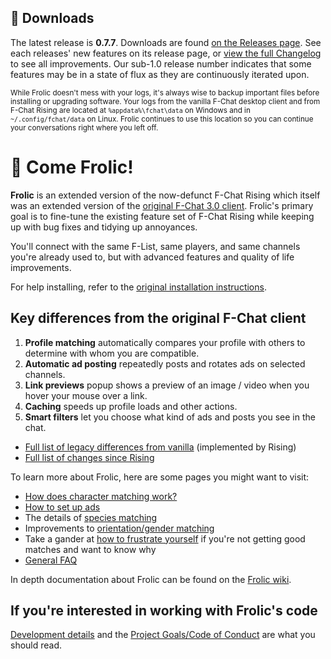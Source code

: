 ## 💾 Downloads
The latest release is **0.7.7**. Downloads are found [on the Releases page](https://github.com/Frolic-chat/Frolic/releases). See each releases' new features on its release page, or [view the full Changelog](https://frolic-chat.github.io/wiki/development/CHANGELOG.html) to see all improvements. Our sub-1.0 release number indicates that some features may be in a state of flux as they are continuously iterated upon.

<small>While Frolic doesn't mess with your logs, it's always wise to backup important files before installing or upgrading software. Your logs from the vanilla F-Chat desktop client and from F-Chat Rising are located at `%appdata%\fchat\data` on Windows and in `~/.config/fchat/data` on Linux. Frolic continues to use this location so you can continue your conversations right where you left off.</small>


# 🌺 Come Frolic!
**Frolic** is an extended version of the now-defunct F-Chat Rising which itself was an extended version of the [original F-Chat 3.0 client](https://wiki.f-list.net/F-Chat_3.0). Frolic's primary goal is to fine-tune the existing feature set of F-Chat Rising while keeping up with bug fixes and tidying up annoyances.

You'll connect with the same F-List, same players, and same channels you're already used to, but with advanced features and quality of life improvements.

For help installing, refer to the [original installation instructions](https://wiki.f-list.net/F-Chat_3.0/Installation).

## Key differences from the original F-Chat client

1. **Profile matching** automatically compares your profile with others to determine with whom you are compatible.
1. **Automatic ad posting** repeatedly posts and rotates ads on selected channels.
1. **Link previews** popup shows a preview of an image / video when you hover your mouse over a link.
1. **Caching** speeds up profile loads and other actions.
1. **Smart filters** let you choose what kind of ads and posts you see in the chat.
* [Full list of legacy differences from vanilla](https://frolic-chat.github.io/wiki/features/features-legacy.html) (implemented by Rising)
* [Full list of changes since Rising](https://frolic-chat.github.io/wiki/development/CHANGELOG.html)

To learn more about Frolic, here are some pages you might want to visit:
* [How does character matching work?](https://frolic-chat.github.io/wiki/features/how-to-match.html)
* [How to set up ads](https://frolic-chat.github.io/wiki/features/how-to-ads.html)
* The details of [species matching](https://frolic-chat.github.io/wiki/features/species-matching.html)
* Improvements to [orientation/gender matching](https://frolic-chat.github.io/wiki/features/orientation.html)
* Take a gander at [how to frustrate yourself](https://frolic-chat.github.io/wiki/features/how-to-not-match.html) if you're not getting good matches and want to know why
* [General FAQ](https://frolic-chat.github.io/wiki/FAQ.html)

In depth documentation about Frolic can be found on the [Frolic wiki](https://frolic-chat.github.io/wiki.html).

## If you're interested in working with Frolic's code
[Development details](https://frolic-chat.github.io/wiki/development/development.html) and the [Project Goals/Code of Conduct](https://frolic-chat.github.io/wiki/development/CODE_OF_CONDUCT.html) are what you should read.
